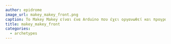 ```yaml
---
author: epidrome
image_url: makey_makey_front.png
caption: Το Makey Makey είναι ένα Arduino που έχει οργανωθεί και προγραμματιστεί έτσι ώστε να διευκολύνει τον πειραματισμό με νέες συσκευές εισόδου.
title: makey_makey_front
categories:
  - archetypes
---
```

